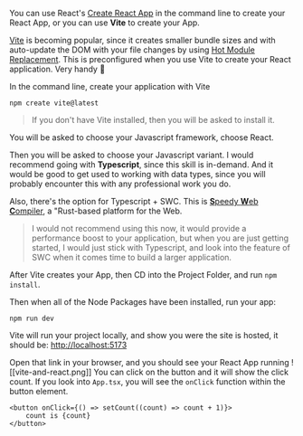 You can use React's [Create React App](https://create-react-app.dev/) in the command line to create your React App, or you can use **Vite** to create your App. 

[Vite](https://vite.dev/) is becoming popular, since it creates smaller bundle sizes and with auto-update the DOM with your file changes by using [Hot Module Replacement](https://vite.dev/guide/features.html#hot-module-replacement). This is preconfigured when you use Vite to create your React application. Very handy 🙌

In the command line, create your application with Vite
```
npm create vite@latest
```

>If you don't have Vite installed, then you will be asked to install it.

You will be asked to choose your Javascript framework, choose React.

Then you will be asked to choose your Javascript variant. I would recommend going with **Typescript**, since this skill is in-demand. And it would be good to get used to working with data types, since you will probably encounter this with any professional work you do.

Also, there's the option for Typescript + SWC.
This is [**S**peedy **W**eb **C**ompiler](https://swc.rs/), a "Rust-based platform for the Web.

>I would not recommend using this now, it would provide a performance boost to your application, but when you are just getting started, I would just stick with Typescript, and look into the feature of SWC when it comes time to build a larger application.

After Vite creates your App, then CD into the Project Folder, and run `npm install`.

Then when all of the Node Packages have been installed, run your app:
```
npm run dev
```

Vite will run your project locally, and show you were the site is hosted, it should be:
[http://localhost:5173](http://localhost:5173)

Open that link in your browser, and you should see your React App running
![[vite-and-react.png]]
You can click on the button and it will show the click count. If you look into `App.tsx`, you will see the `onClick` function within the button element.

```tsx
<button onClick={() => setCount((count) => count + 1)}>
	count is {count}
</button>
```

